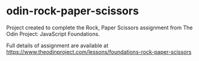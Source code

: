 # odin-rock-paper-scissors
Project created to complete the Rock, Paper Scissors assignment from The Odin Project: JavaScript Foundations.

Full details of assignment are available at https://www.theodinproject.com/lessons/foundations-rock-paper-scissors
